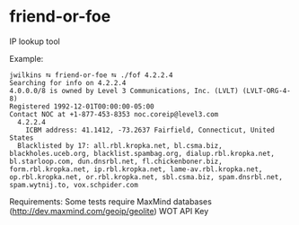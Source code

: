 friend-or-foe
=============
IP lookup tool

Example:

    jwilkins ⮀ friend-or-foe ⮀ ./fof 4.2.2.4
    Searching for info on 4.2.2.4
    4.0.0.0/8 is owned by Level 3 Communications, Inc. (LVLT) (LVLT-ORG-4-8)
    Registered 1992-12-01T00:00:00-05:00
    Contact NOC at +1-877-453-8353 noc.coreip@level3.com
      4.2.2.4
        ICBM address: 41.1412, -73.2637 Fairfield, Connecticut, United States
      Blacklisted by 17: all.rbl.kropka.net, bl.csma.biz,
    blackholes.uceb.org, blacklist.spambag.org, dialup.rbl.kropka.net,
    bl.starloop.com, dun.dnsrbl.net, fl.chickenboner.biz,
    form.rbl.kropka.net, ip.rbl.kropka.net, lame-av.rbl.kropka.net,
    op.rbl.kropka.net, or.rbl.kropka.net, sbl.csma.biz, spam.dnsrbl.net,
    spam.wytnij.to, vox.schpider.com

Requirements:
Some tests require MaxMind databases (http://dev.maxmind.com/geoip/geolite)
WOT API Key
